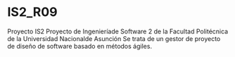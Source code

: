 # IS2_R09
Proyecto IS2
Proyecto de Ingenieríade Software 2 de la Facultad Politécnica de la Universidad Nacionalde Asunción
Se trata de un gestor de proyecto de diseño de software basado en métodos ágiles.
